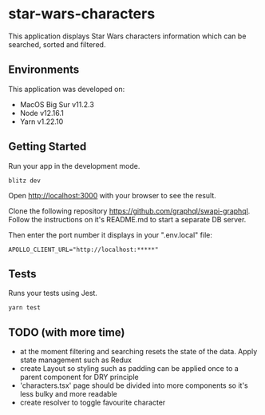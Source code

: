 # **star-wars-characters**

This application displays Star Wars characters information which can be searched, sorted and filtered.

## Environments

This application was developed on:

- MacOS Big Sur v11.2.3
- Node v12.16.1
- Yarn v1.22.10

## Getting Started

Run your app in the development mode.

```
blitz dev
```

Open [http://localhost:3000](http://localhost:3000) with your browser to see the result.

Clone the following repository https://github.com/graphql/swapi-graphql. Follow the instructions on it's README.md to start a separate DB server.

Then enter the port number it displays in your ".env.local" file:

```
APOLLO_CLIENT_URL="http://localhost:*****"
```

## Tests

Runs your tests using Jest.

```
yarn test
```

## TODO (with more time)

- at the moment filtering and searching resets the state of the data. Apply state management such as Redux
- create Layout so styling such as padding can be applied once to a parent component for DRY principle
- 'characters.tsx' page should be divided into more components so it's less bulky and more readable
- create resolver to toggle favourite character
